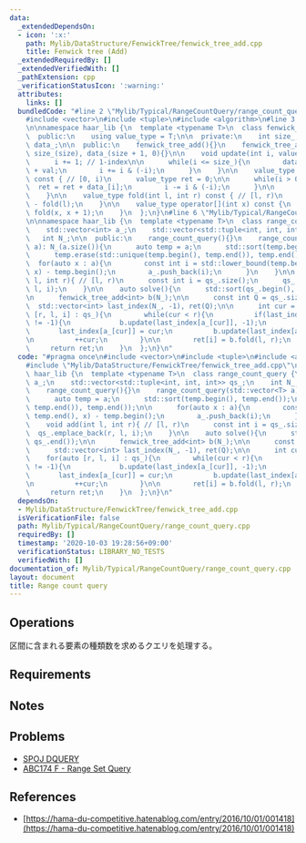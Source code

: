 ```yaml
---
data:
  _extendedDependsOn:
  - icon: ':x:'
    path: Mylib/DataStructure/FenwickTree/fenwick_tree_add.cpp
    title: Fenwick tree (Add)
  _extendedRequiredBy: []
  _extendedVerifiedWith: []
  _pathExtension: cpp
  _verificationStatusIcon: ':warning:'
  attributes:
    links: []
  bundledCode: "#line 2 \"Mylib/Typical/RangeCountQuery/range_count_query.cpp\"\n\
    #include <vector>\n#include <tuple>\n#include <algorithm>\n#line 3 \"Mylib/DataStructure/FenwickTree/fenwick_tree_add.cpp\"\
    \n\nnamespace haar_lib {\n  template <typename T>\n  class fenwick_tree_add {\n\
    \  public:\n    using value_type = T;\n\n  private:\n    int size_;\n    std::vector<value_type>\
    \ data_;\n\n  public:\n    fenwick_tree_add(){}\n    fenwick_tree_add(int size):\
    \ size_(size), data_(size + 1, 0){}\n\n    void update(int i, value_type val){\n\
    \      i += 1; // 1-index\n\n      while(i <= size_){\n        data_[i] = data_[i]\
    \ + val;\n        i += i & (-i);\n      }\n    }\n\n    value_type fold(int i)\
    \ const { // [0, i)\n      value_type ret = 0;\n\n      while(i > 0){\n      \
    \  ret = ret + data_[i];\n        i -= i & (-i);\n      }\n\n      return ret;\n\
    \    }\n\n    value_type fold(int l, int r) const { // [l, r)\n      return fold(r)\
    \ - fold(l);\n    }\n\n    value_type operator[](int x) const {\n      return\
    \ fold(x, x + 1);\n    }\n  };\n}\n#line 6 \"Mylib/Typical/RangeCountQuery/range_count_query.cpp\"\
    \n\nnamespace haar_lib {\n  template <typename T>\n  class range_count_query {\n\
    \    std::vector<int> a_;\n    std::vector<std::tuple<int, int, int>> qs_;\n \
    \   int N_;\n\n  public:\n    range_count_query(){}\n    range_count_query(std::vector<T>\
    \ a): N_(a.size()){\n      auto temp = a;\n      std::sort(temp.begin(), temp.end());\n\
    \      temp.erase(std::unique(temp.begin(), temp.end()), temp.end());\n\n    \
    \  for(auto x : a){\n        const int i = std::lower_bound(temp.begin(), temp.end(),\
    \ x) - temp.begin();\n        a_.push_back(i);\n      }\n    }\n\n    void add(int\
    \ l, int r){ // [l, r)\n      const int i = qs_.size();\n      qs_.emplace_back(r,\
    \ l, i);\n    }\n\n    auto solve(){\n      std::sort(qs_.begin(), qs_.end());\n\
    \n      fenwick_tree_add<int> b(N_);\n\n      const int Q = qs_.size();\n    \
    \  std::vector<int> last_index(N_, -1), ret(Q);\n\n      int cur = 0;\n      for(auto\
    \ [r, l, i] : qs_){\n        while(cur < r){\n          if(last_index[a_[cur]]\
    \ != -1){\n            b.update(last_index[a_[cur]], -1);\n          }\n\n   \
    \       last_index[a_[cur]] = cur;\n          b.update(last_index[a_[cur]], 1);\n\
    \n          ++cur;\n        }\n\n        ret[i] = b.fold(l, r);\n      }\n\n \
    \     return ret;\n    }\n  };\n}\n"
  code: "#pragma once\n#include <vector>\n#include <tuple>\n#include <algorithm>\n\
    #include \"Mylib/DataStructure/FenwickTree/fenwick_tree_add.cpp\"\n\nnamespace\
    \ haar_lib {\n  template <typename T>\n  class range_count_query {\n    std::vector<int>\
    \ a_;\n    std::vector<std::tuple<int, int, int>> qs_;\n    int N_;\n\n  public:\n\
    \    range_count_query(){}\n    range_count_query(std::vector<T> a): N_(a.size()){\n\
    \      auto temp = a;\n      std::sort(temp.begin(), temp.end());\n      temp.erase(std::unique(temp.begin(),\
    \ temp.end()), temp.end());\n\n      for(auto x : a){\n        const int i = std::lower_bound(temp.begin(),\
    \ temp.end(), x) - temp.begin();\n        a_.push_back(i);\n      }\n    }\n\n\
    \    void add(int l, int r){ // [l, r)\n      const int i = qs_.size();\n    \
    \  qs_.emplace_back(r, l, i);\n    }\n\n    auto solve(){\n      std::sort(qs_.begin(),\
    \ qs_.end());\n\n      fenwick_tree_add<int> b(N_);\n\n      const int Q = qs_.size();\n\
    \      std::vector<int> last_index(N_, -1), ret(Q);\n\n      int cur = 0;\n  \
    \    for(auto [r, l, i] : qs_){\n        while(cur < r){\n          if(last_index[a_[cur]]\
    \ != -1){\n            b.update(last_index[a_[cur]], -1);\n          }\n\n   \
    \       last_index[a_[cur]] = cur;\n          b.update(last_index[a_[cur]], 1);\n\
    \n          ++cur;\n        }\n\n        ret[i] = b.fold(l, r);\n      }\n\n \
    \     return ret;\n    }\n  };\n}\n"
  dependsOn:
  - Mylib/DataStructure/FenwickTree/fenwick_tree_add.cpp
  isVerificationFile: false
  path: Mylib/Typical/RangeCountQuery/range_count_query.cpp
  requiredBy: []
  timestamp: '2020-10-03 19:28:56+09:00'
  verificationStatus: LIBRARY_NO_TESTS
  verifiedWith: []
documentation_of: Mylib/Typical/RangeCountQuery/range_count_query.cpp
layout: document
title: Range count query
---
```


## Operations

区間に含まれる要素の種類数を求めるクエリを処理する。

## Requirements

## Notes

## Problems

- [SPOJ DQUERY](https://www.spoj.com/problems/DQUERY/)
- [ABC174 F - Range Set Query](https://atcoder.jp/contests/abc174/tasks/abc174_f)

## References

- [https://hama-du-competitive.hatenablog.com/entry/2016/10/01/001418](https://hama-du-competitive.hatenablog.com/entry/2016/10/01/001418)
